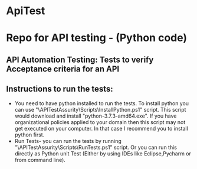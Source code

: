 # ApiTest
# Repo for API testing - (Python code)

## API Automation Testing: Tests to verify Acceptance criteria for an API

## Instructions to run the tests: 

*   You need to have python installed to run the tests. To install python you can use "\APITestAssurity\Scripts\InstallPython.ps1" script. This script would download and install "python-3.7.3-amd64.exe". If you have organizational policies applied to your domain then this script may not get executed on your computer. In that case I recommend you to install python first.
*   Run Tests- you can run the tests by running "\APITestAssurity\Scripts\RunTests.ps1" script. Or you can run this directly as Python unit Test (Either by using IDEs like Eclipse,Pycharm or from command line).   

